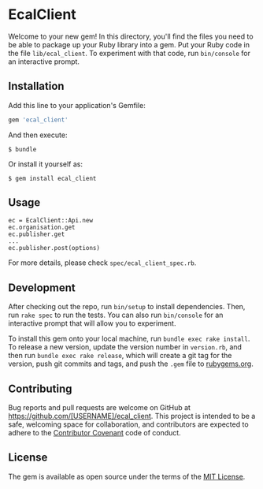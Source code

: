 # EcalClient

Welcome to your new gem! In this directory, you'll find the files you need to be able to package up your Ruby library into a gem. Put your Ruby code in the file `lib/ecal_client`. To experiment with that code, run `bin/console` for an interactive prompt.

## Installation

Add this line to your application's Gemfile:

```ruby
gem 'ecal_client'
```

And then execute:

    $ bundle

Or install it yourself as:

    $ gem install ecal_client

## Usage

```
ec = EcalClient::Api.new
ec.organisation.get
ec.publisher.get
...
ec.publisher.post(options)
```

For more details, please check `spec/ecal_client_spec.rb`.

## Development

After checking out the repo, run `bin/setup` to install dependencies. Then, run `rake spec` to run the tests. You can also run `bin/console` for an interactive prompt that will allow you to experiment.

To install this gem onto your local machine, run `bundle exec rake install`. To release a new version, update the version number in `version.rb`, and then run `bundle exec rake release`, which will create a git tag for the version, push git commits and tags, and push the `.gem` file to [rubygems.org](https://rubygems.org).

## Contributing

Bug reports and pull requests are welcome on GitHub at https://github.com/[USERNAME]/ecal_client. This project is intended to be a safe, welcoming space for collaboration, and contributors are expected to adhere to the [Contributor Covenant](contributor-covenant.org) code of conduct.


## License

The gem is available as open source under the terms of the [MIT License](http://opensource.org/licenses/MIT).

